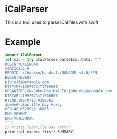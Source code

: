 # iCalParser

This is a tool used to parse iCal files with swift

# Example
```swift
import iCalParser
let cal = try iCalParser.parseIcal(data: """
BEGIN:VCALENDAR
VERSION:2.0
PRODID:-//hacksw/handcal//NONSGML v1.0//EN
BEGIN:VEVENT
UID:uid1@example.com
DTSTAMP:19970714T170000Z
ORGANIZER;CN=John Doe:MAILTO:john.doe@example.com
DTSTART:19970714T170000Z
DTEND:19970715T035959Z
SUMMARY:Bastille Day Party
GEO:48.85299;2.36885
END:VEVENT
END:VCALENDAR
""")
// Prints "Bastille Day Party"
print(cal.events.first!.SUMMARY)
```